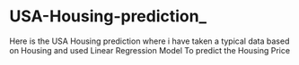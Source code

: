 # USA-Housing-prediction_
Here is the USA Housing prediction where i have taken a typical data based on Housing and used Linear Regression Model To predict the Housing Price
